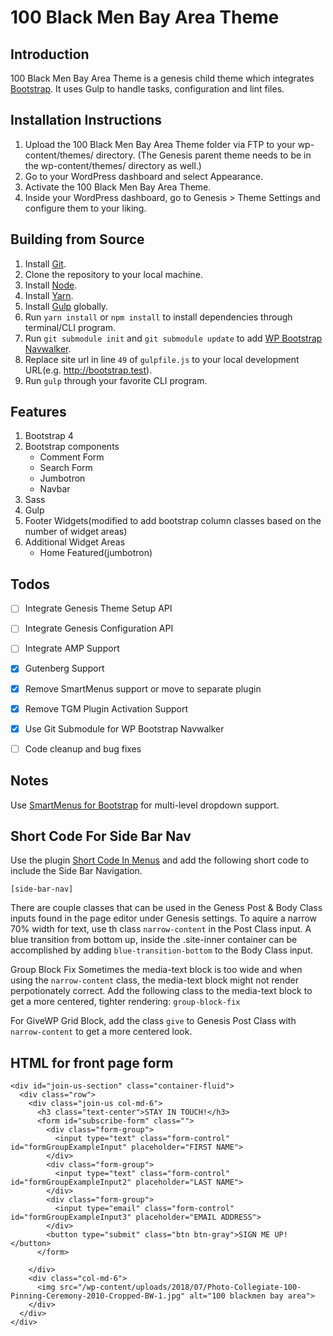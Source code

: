 # 100 Black Men Bay Area Theme

## Introduction

100 Black Men Bay Area Theme is a genesis child theme which integrates [Bootstrap](http://getbootstrap.com/). It uses Gulp to handle tasks, configuration and lint files.

## Installation Instructions

1. Upload the 100 Black Men Bay Area Theme folder via FTP to your wp-content/themes/ directory. (The Genesis parent theme needs to be in the wp-content/themes/ directory as well.)
2. Go to your WordPress dashboard and select Appearance.
3. Activate the 100 Black Men Bay Area Theme.
4. Inside your WordPress dashboard, go to Genesis > Theme Settings and configure them to your liking.

## Building from Source

1. Install [Git](https://git-scm.com/).
2. Clone the repository to your local machine.
3. Install [Node](https://nodejs.org/en/).
4. Install [Yarn](https://yarnpkg.com).
5. Install [Gulp](https://gulpjs.com/) globally.
6. Run `yarn install` or `npm install` to install dependencies through terminal/CLI program.
7. Run `git submodule init` and `git submodule update` to add [WP Bootstrap Navwalker](https://github.com/twittem/wp-bootstrap-navwalker).
8. Replace site url in line `49` of `gulpfile.js` to your local development URL(e.g. http://bootstrap.test).
9. Run `gulp` through your favorite CLI program.

## Features

1. Bootstrap 4
2. Bootstrap components
	* Comment Form
	* Search Form
	* Jumbotron
	* Navbar
3. Sass
4. Gulp
5. Footer Widgets(modified to add bootstrap column classes based on the number of widget areas)
6. Additional Widget Areas
	* Home Featured(jumbotron)

## Todos

- [ ] Integrate Genesis Theme Setup API
- [ ] Integrate Genesis Configuration API
- [ ] Integrate AMP Support
- [x] Gutenberg Support
- [x] Remove SmartMenus support or move to separate plugin
- [x] Remove TGM Plugin Activation Support
- [x] Use Git Submodule for WP Bootstrap Navwalker
- [ ] Code cleanup and bug fixes


## Notes

Use [SmartMenus for Bootstrap](https://github.com/webdevsuperfast/ra-smartmenus-bootstrap) for multi-level dropdown support.

## Short Code For Side Bar Nav

Use the plugin [Short Code In Menus](https://wordpress.org/plugins/shortcode-in-menus/) and add the following short code to include the Side Bar Navigation.
```
[side-bar-nav]
```
There are couple classes that can be used in the Geness Post & Body Class inputs found in the page editor under Genesis settings.
To aquire a narrow 70% width for text, use th class `narrow-content` in the Post Class input.
A blue transition from bottom up, inside the .site-inner container can be accomplished by adding `blue-transition-bottom` to the Body Class input.

Group Block Fix
Sometimes the media-text block is too wide and when using the `narrow-content` class, the media-text block might not render perpotionately correct. Add the following class to the media-text block to get a more centered, tighter rendering: `group-block-fix`

For GiveWP Grid Block, add the class `give` to Genesis Post Class with `narrow-content` to get a more centered look.

## HTML for front page form

```
<div id="join-us-section" class="container-fluid">
  <div class="row">
    <div class="join-us col-md-6">
      <h3 class="text-center">STAY IN TOUCH!</h3>
      <form id="subscribe-form" class="">
        <div class="form-group">
          <input type="text" class="form-control" id="formGroupExampleInput" placeholder="FIRST NAME">
        </div>
        <div class="form-group">
          <input type="text" class="form-control" id="formGroupExampleInput2" placeholder="LAST NAME">
        </div>
        <div class="form-group">
          <input type="email" class="form-control" id="formGroupExampleInput3" placeholder="EMAIL ADDRESS">
        </div>
        <button type="submit" class="btn btn-gray">SIGN ME UP!</button>
      </form>

    </div>
    <div class="col-md-6">
      <img src="/wp-content/uploads/2018/07/Photo-Collegiate-100-Pinning-Ceremony-2010-Cropped-BW-1.jpg" alt="100 blackmen bay area">
    </div>
  </div>
</div>

```

